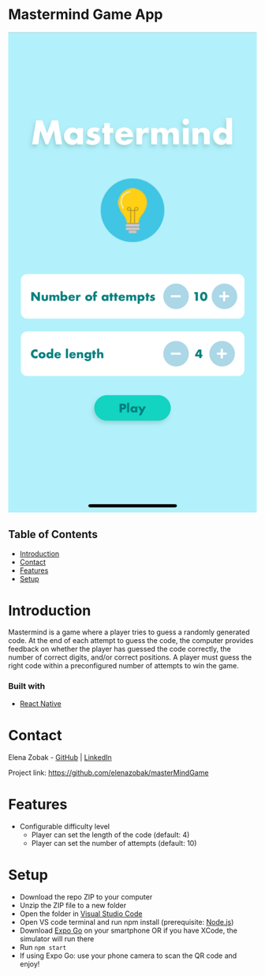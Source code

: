 # Mastermind Game App

![Logo](/assets/_logo_.png)

## Table of Contents

- [Introduction](#introduction)
- [Contact](#contact)
- [Features](#features)
- [Setup](#setup)


# Introduction

Mastermind is a game where a player tries to guess a randomly generated code. At the end of each attempt to guess the code, the computer provides feedback on whether the player has guessed the code correctly, the number of correct digits, and/or correct positions. A player must guess the right code within a preconfigured number of attempts to win the game.

### Built with

- [React Native](https://reactnative.dev/)


# Contact

Elena Zobak - [GitHub](https://github.com/elenazobak) | [LinkedIn](https://www.linkedin.com/in/elenazobak/)

Project link: https://github.com/elenazobak/masterMindGame

# Features

- Configurable difficulty level
  - Player can set the length of the code (default: 4)
  - Player can set the number of attempts (default: 10)
  
# Setup

- Download the repo ZIP to your computer
- Unzip the ZIP file to a new folder
- Open the folder in [Visual Studio Code](https://code.visualstudio.com/)
- Open VS code terminal and run npm install (prerequisite: [Node.js](https://nodejs.org/en/download/))
- Download [Expo Go](https://expo.dev/client) on your smartphone OR if you have XCode, the simulator will run there
- Run `npm start`
- If using Expo Go: use your phone camera to scan the QR code and enjoy!


